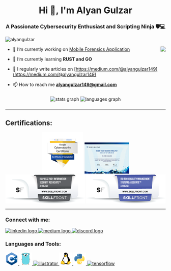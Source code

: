 <h1 align="center">Hi 👋, I'm Alyan Gulzar</h1>
<h3 align="center">A Passionate Cybersecurity Enthusiast and Scripting Ninja 🛡️💻</h3>

<p align="left"> <img src="https://komarev.com/ghpvc/?username=alyangulzar&label=Profile%20views&color=0e75b6&style=flat" alt="alyangulzar" /> </p>
<img align="right" height="150" src="https://media4.giphy.com/media/v1.Y2lkPTc5MGI3NjExMTF6bzVrbDl0ZDk2d3lzZDZ6ODgyaDIwamV5aG13aTJwMWhzaXF1eCZlcD12MV9pbnRlcm5hbF9naWZfYnlfaWQmY3Q9Zw/du3J3cXyzhj75IOgvA/giphy.gif"  />


- 🔭 I’m currently working on [Mobile Forensics Application](https://github.com/AlyanGulzar/Mobile-Forensics-Application-)

- 🌱 I’m currently learning **RUST and GO**

- 📝 I regularly write articles on [https://medium.com/@alyangulzar149](https://medium.com/@alyangulzar149)

- 📫 How to reach me **alyangulzar149@gmail.com**

###

<div align="center">
  <img src="https://github-readme-stats.vercel.app/api?username=AlyanGulzar&hide_title=false&hide_rank=false&show_icons=true&include_all_commits=true&count_private=true&disable_animations=false&theme=dracula&locale=en&hide_border=false" height="150" alt="stats graph"  />
  <img src="https://github-readme-stats.vercel.app/api/top-langs?username=AlyanGulzar&locale=en&hide_title=false&layout=compact&card_width=320&langs_count=5&theme=dracula&hide_border=false" height="150" alt="languages graph"  />
</div>

###
---

## Certifications:
<div style="text-align: center;">
    <img src="Images/GCS.png" alt="Google Cyber Security Professional Certificate" width="130">
    <img src="Images/btja.PNG" alt="Blue Team Junior Analyst" width="140">
    <img src="Images/27001.png" alt="ISO/IEC 27001 Information Security Associate" width="250">
    <img src="Images/9001.png" alt="ISO 9001 Quality Management Systems Associate" width="250">
    
---


<h3 align="left">Connect with me:</h3>
<div align="left">
  <a href="https://www.linkedin.com/in/alyan-gulzar/" target="_blank">
    <img src="https://img.shields.io/static/v1?message=LinkedIn&logo=linkedin&label=&color=0077B5&logoColor=white&labelColor=&style=for-the-badge" height="35" alt="linkedin logo"  />
  </a>
  <a href="https://medium.com/@alyangulzar149" target="_blank">
    <img src="https://img.shields.io/static/v1?message=Medium&logo=medium&label=&color=12100E&logoColor=white&labelColor=&style=for-the-badge" height="35" alt="medium logo"  />
  </a>
  <a href="https://discord.com/invite/death_donar" target="_blank">
    <img src="https://img.shields.io/static/v1?message=Discord&logo=discord&label=&color=7289DA&logoColor=white&labelColor=&style=for-the-badge" height="35" alt="discord logo"  />
  </a>
</div>


<h3 align="left">Languages and Tools:</h3>
<p align="left"> <a href="https://www.w3schools.com/cpp/" target="_blank" rel="noreferrer"> <img src="https://raw.githubusercontent.com/devicons/devicon/master/icons/cplusplus/cplusplus-original.svg" alt="cplusplus" width="40" height="40"/> </a> <a href="https://golang.org" target="_blank" rel="noreferrer"> <img src="https://raw.githubusercontent.com/devicons/devicon/master/icons/go/go-original.svg" alt="go" width="40" height="40"/> </a> <a href="https://www.adobe.com/in/products/illustrator.html" target="_blank" rel="noreferrer"> <img src="https://www.vectorlogo.zone/logos/adobe_illustrator/adobe_illustrator-icon.svg" alt="illustrator" width="40" height="40"/> </a> <a href="https://www.linux.org/" target="_blank" rel="noreferrer"> <img src="https://raw.githubusercontent.com/devicons/devicon/master/icons/linux/linux-original.svg" alt="linux" width="40" height="40"/> </a> <a href="https://www.python.org" target="_blank" rel="noreferrer"> <img src="https://raw.githubusercontent.com/devicons/devicon/master/icons/python/python-original.svg" alt="python" width="40" height="40"/> </a> <a href="https://www.tensorflow.org" target="_blank" rel="noreferrer"> <img src="https://www.vectorlogo.zone/logos/tensorflow/tensorflow-icon.svg" alt="tensorflow" width="40" height="40"/> </a> </p>



###
